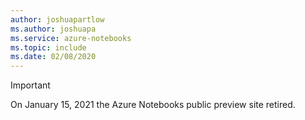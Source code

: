 ```yaml
---
author: joshuapartlow
ms.author: joshuapa
ms.service: azure-notebooks
ms.topic: include
ms.date: 02/08/2020
---
```


> [!IMPORTANT]
> On January 15, 2021 the Azure Notebooks public preview site retired. 
